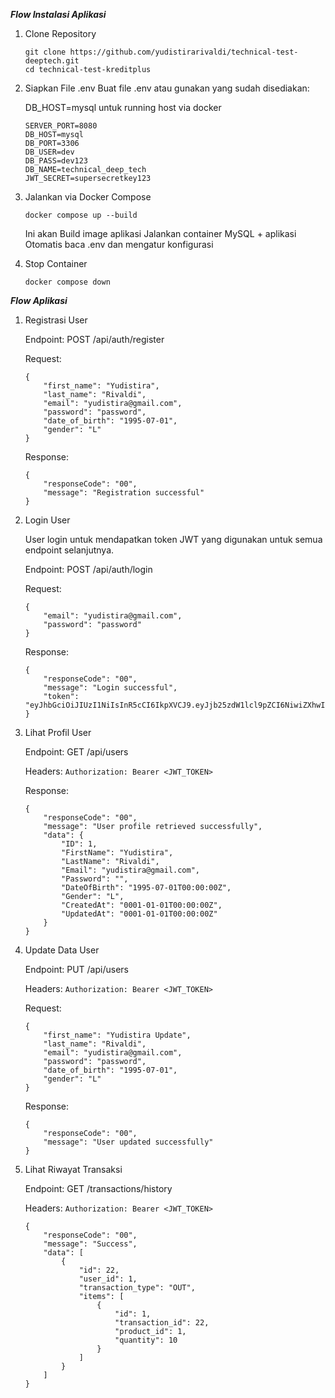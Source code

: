 ***Flow Instalasi Aplikasi***
1. Clone Repository

   ```
   git clone https://github.com/yudistirarivaldi/technical-test-deeptech.git
   cd technical-test-kreditplus
   ```

2. Siapkan File .env
   Buat file .env atau gunakan yang sudah disediakan:
   
   DB_HOST=mysql untuk running host via docker

   ```
   SERVER_PORT=8080
   DB_HOST=mysql 
   DB_PORT=3306
   DB_USER=dev
   DB_PASS=dev123
   DB_NAME=technical_deep_tech
   JWT_SECRET=supersecretkey123
   ```

3. Jalankan via Docker Compose
   ```
   docker compose up --build
   ```
   Ini akan Build image aplikasi Jalankan container MySQL + aplikasi Otomatis baca .env dan mengatur konfigurasi

4. Stop Container
   ```
   docker compose down
   ```


***Flow Aplikasi***
1. Registrasi User
   
   Endpoint: POST /api/auth/register

   Request:
   ```
   {
       "first_name": "Yudistira",
       "last_name": "Rivaldi",
       "email": "yudistira@gmail.com",
       "password": "password",
       "date_of_birth": "1995-07-01",
       "gender": "L"
   }
   ```
   Response:
   ```
   {
       "responseCode": "00",
       "message": "Registration successful"
   }
   ```
 
3. Login User
   
   User login untuk mendapatkan token JWT yang digunakan untuk semua endpoint selanjutnya.

   Endpoint: POST /api/auth/login
   
   Request: 
   ```
   {
       "email": "yudistira@gmail.com",
       "password": "password"
   }
   ```
   
   Response:
   ```
   {
       "responseCode": "00",
       "message": "Login successful",
       "token": "eyJhbGciOiJIUzI1NiIsInR5cCI6IkpXVCJ9.eyJjb25zdW1lcl9pZCI6NiwiZXhwIjoxNzUwMzMyMTE0fQ.T2kVE3uPL6TK6jQk7TuLSRnyFSg_pnnDBn9JEWDD31U"
   }
   ```

5. Lihat Profil User
   
   Endpoint: GET /api/users

   Headers:
   ```Authorization: Bearer <JWT_TOKEN>```
   
   Response:
   ```
   {
       "responseCode": "00",
       "message": "User profile retrieved successfully",
       "data": {
           "ID": 1,
           "FirstName": "Yudistira",
           "LastName": "Rivaldi",
           "Email": "yudistira@gmail.com",
           "Password": "",
           "DateOfBirth": "1995-07-01T00:00:00Z",
           "Gender": "L",
           "CreatedAt": "0001-01-01T00:00:00Z",
           "UpdatedAt": "0001-01-01T00:00:00Z"
       }
   }
   ```

7. Update Data User
   
   Endpoint: PUT /api/users

   Headers:
   ```Authorization: Bearer <JWT_TOKEN>```

   Request:
   ```
   {
       "first_name": "Yudistira Update",
       "last_name": "Rivaldi",
       "email": "yudistira@gmail.com",
       "password": "password",
       "date_of_birth": "1995-07-01",
       "gender": "L"
   }
   ```

   Response:
   ```
   {
       "responseCode": "00",
       "message": "User updated successfully"
   }
   ```

6. Lihat Riwayat Transaksi
   
   Endpoint: GET /transactions/history

   Headers:
   ```Authorization: Bearer <JWT_TOKEN>```

   ```
   {
       "responseCode": "00",
       "message": "Success",
       "data": [
           {
               "id": 22,
               "user_id": 1,
               "transaction_type": "OUT",
               "items": [
                   {
                       "id": 1,
                       "transaction_id": 22,
                       "product_id": 1,
                       "quantity": 10
                   }
               ]
           }
       ]
   }
   ```

